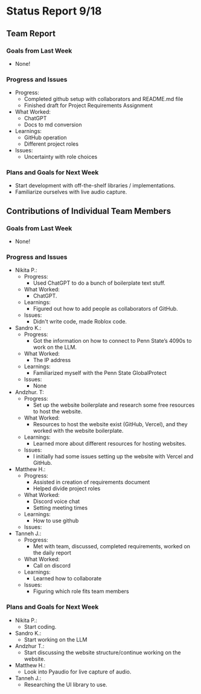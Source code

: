 # **Status Report 9/18**

## **Team Report**

### **Goals from Last Week**

* None\!

### **Progress and Issues**

* Progress:  
  * Completed github setup with collaborators and README.md file  
  * Finished draft for Project Requirements Assignment  
* What Worked:  
  * ChatGPT  
  * Docs to md conversion  
* Learnings:  
  * GitHub operation  
  * Different project roles  
* Issues:  
  * Uncertainty with role choices

### **Plans and Goals for Next Week**

* Start development with off-the-shelf libraries / implementations.  
* Familiarize ourselves with live audio capture.

## 

## 

## 

## 

## **Contributions of Individual Team Members**

### **Goals from Last Week**

* None\!

### **Progress and Issues**

* Nikita P.:  
  * Progress:  
    * Used ChatGPT to do a bunch of boilerplate text stuff.  
  * What Worked:  
    * ChatGPT.  
  * Learnings:  
    * Figured out how to add people as collaborators of GitHub.  
  * Issues:  
    * Didn't write code, made Roblox code.  
* Sandro K.:  
  * Progress:  
    * Got the information on how to connect to Penn State’s 4090s to work on the LLM.  
  * What Worked:  
    * The IP address  
  * Learnings:  
    * Familiarized myself with the Penn State GlobalProtect	  
  * Issues:  
    * None  
* Andzhur. T:  
  * Progress:  
    * Set up the website boilerplate and research some free resources to host the website.  
  * What Worked:  
    * Resources to host the website exist (GitHub, Vercel), and they worked with the website boilerplate.  
  * Learnings:  
    * Learned more about different resources for hosting websites.  
  * Issues:  
    * I initially had some issues setting up the website with Vercel and GitHub.   
* Matthew H.:  
  * Progress:  
    * Assisted in creation of requirements document  
    * Helped divide project roles  
  * What Worked:  
    * Discord voice chat  
    * Setting meeting times  
  * Learnings:  
    * How to use github  
  * Issues:  
* Tanneh J.:  
  * Progress:  
    * Met with team, discussed, completed requirements, worked on the daily report   
  * What Worked:  
    * Call on discord  
  * Learnings:  
    * Learned how to collaborate   
  * Issues:   
    * Figuring which role fits team members  

### **Plans and Goals for Next Week**

* Nikita P.:  
  * Start coding.  
* Sandro K.:  
  * Start working on the LLM  
* Andzhur T.:  
  * Start discussing the website structure/continue working on the website.   
* Matthew H.:  
  *  Look into Pyaudio for live capture of audio.  
* Tanneh J.:  
  * Researching the UI library to use.

